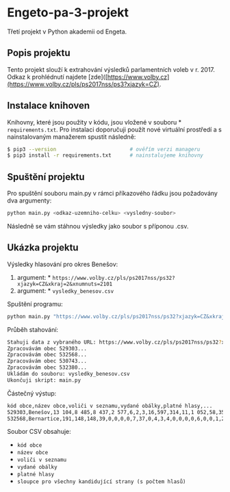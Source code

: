 # Engeto-pa-3-projekt
Třetí projekt v Python akademii od Engeta. 

## Popis projektu

Tento projekt slouží k extrahování výsledků parlamentních voleb v r. 2017. Odkaz k prohlédnutí najdete [zde]([https://www.volby.cz](https://www.volby.cz/pls/ps2017nss/ps3?xjazyk=CZ).

## Instalace knihoven

Knihovny, které jsou použity v kódu, jsou vložené v souboru * `requirements.txt`. Pro instalaci doporučuji použít nové virtuální prostředí a s nainstalovaným manažerem spustit následně:

```bash
$ pip3 --version                        # ověřím verzi manageru 
$ pip3 install -r requirements.txt      # nainstalujeme knihovny
```
## Spuštění projektu

Pro spuštění souboru main.py v rámci příkazového řádku jsou požadovány dva argumenty:

```bash
python main.py <odkaz-uzemniho-celku> <vysledny-soubor>
```
Následně se vám stáhnou výsledky jako soubor s příponou .csv.

## Ukázka projektu

Výsledky hlasování pro okres Benešov:

1. argument: * `https://www.volby.cz/pls/ps2017nss/ps32?xjazyk=CZ&xkraj=2&xnumnuts=2101`
2. argument: * `vysledky_benesov.csv`

Spuštění programu:

```bash
python main.py "https://www.volby.cz/pls/ps2017nss/ps32?xjazyk=CZ&xkraj=2&xnumnuts=2101" vysledky_benesov.csv
```
Průběh stahování:

```bash
Stahuji data z vybraného URL: https://www.volby.cz/pls/ps2017nss/ps32?xjazyk=CZ&xkraj=2&xnumnuts=2101
Zpracovávám obec 529303...
Zpracovávám obec 532568...
Zpracovávám obec 530743...
Zpracovávám obec 532380...
Ukládám do souboru: vysledky_benesov.csv
Ukončuji skript: main.py
```
Částečný výstup:

```bash
kód obce,název obce,voliči v seznamu,vydané obálky,platné hlasy,...
529303,Benešov,13 104,8 485,8 437,2 577,6,2,3,16,597,314,11,1 052,58,35,3,6,17,21,802,10,112,109,682,414,3,948,624,5,10
532568,Bernartice,191,148,148,39,0,0,0,0,7,37,0,4,3,4,0,0,0,0,6,0,0,1,20,3,0,7,17,0,0
```

Soubor CSV obsahuje:

* `kód obce`
* `název obce`
* `voliči v seznamu`
* `vydané obálky`
* `platné hlasy`
* `sloupce pro všechny kandidující strany (s počtem hlasů)`
